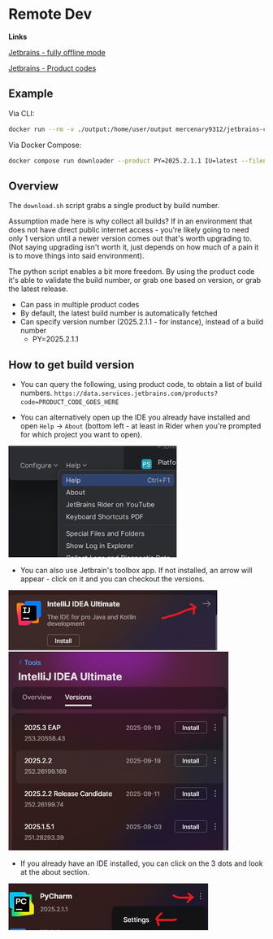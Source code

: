 # Remote Dev

**Links**

[Jetbrains - fully offline mode](https://www.jetbrains.com/help/idea/fully-offline-mode.html)

[Jetbrains - Product codes](https://plugins.jetbrains.com/docs/marketplace/product-codes.html)

## Example

Via CLI:

```bash
docker run --rm -v ./output:/home/user/output mercenary9312/jetbrains-clients-downloader --product PY=2025.2.1.1 IU=latest
```

Via Docker Compose:

```bash
docker compose run downloader --product PY=2025.2.1.1 IU=latest --filename test.tar.gz
```

## Overview

The `download.sh` script grabs a single product by build number.

Assumption made here is why collect all builds? If in an environment that does not have direct public internet access - you're likely going to need only 1 version until a newer version comes out that's worth upgrading to. (Not saying upgrading isn't worth it, just depends on how much of a pain it is to move things into said environment).

The python script enables a bit more freedom. By using the product code it's able to validate the build number, or grab one based on version, or grab the latest release.

- Can pass in multiple product codes
- By default, the latest build number is automatically fetched
- Can specify version number (2025.2.1.1 - for instance), instead of a build number
  - PY=2025.2.1.1

## How to get build version

- You can query the following, using product code, to obtain a list of build numbers. `https://data.services.jetbrains.com/products?code=PRODUCT_CODE_GOES_HERE`

- You can alternatively open up the IDE you already have installed and open `Help` -> `About` (bottom left - at least in Rider when you're prompted for which project you want to open).

![about](./images/helpmodal.png)


- You can also use Jetbrain's toolbox app. If not installed, an arrow will appear - click on it and you can checkout the versions.

![notinstalled](./images/notinstalled.png)
![versions](./images/toolbox-versions.png)


- If you already have an IDE installed, you can click on the 3 dots and look at the about section.

![installed](./images/installed.png)


